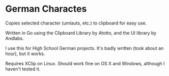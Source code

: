 # German Charactes
Copies selected character (umlauts, etc.) to clipboard for easy use.

Written in Go using the Clipboard Library by Atotto, and the UI library by Andlabs.

I use this for High School German projects. It's badly written (took about an hour), but it works.

Requires XClip on Linux. Should work fine on OS X and Windows, although I haven't tested it. 
